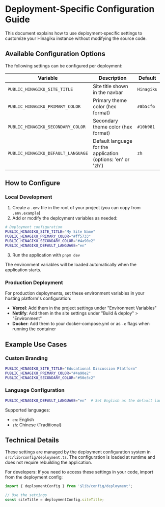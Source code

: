 # Deployment-Specific Configuration Guide

This document explains how to use deployment-specific settings to customize your Hinagiku instance without modifying the source code.

## Available Configuration Options

The following settings can be configured per deployment:

| Variable                          | Description                                                  | Default    |
| --------------------------------- | ------------------------------------------------------------ | ---------- |
| `PUBLIC_HINAGIKU_SITE_TITLE`      | Site title shown in the navbar                               | `Hinagiku` |
| `PUBLIC_HINAGIKU_PRIMARY_COLOR`   | Primary theme color (hex format)                             | `#8b5cf6`  |
| `PUBLIC_HINAGIKU_SECONDARY_COLOR` | Secondary theme color (hex format)                           | `#10b981`  |
| `PUBLIC_HINAGIKU_DEFAULT_LANGUAGE`| Default language for the application (options: 'en' or 'zh') | `zh`       |

## How to Configure

### Local Development

1. Create a `.env` file in the root of your project (you can copy from `.env.example`)
2. Add or modify the deployment variables as needed:

```bash
# Deployment configuration
PUBLIC_HINAGIKU_SITE_TITLE="My Site Name"
PUBLIC_HINAGIKU_PRIMARY_COLOR="#ff5733"
PUBLIC_HINAGIKU_SECONDARY_COLOR="#4a90e2"
PUBLIC_HINAGIKU_DEFAULT_LANGUAGE="en"
```

3. Run the application with `pnpm dev`

The environment variables will be loaded automatically when the application starts.

### Production Deployment

For production deployments, set these environment variables in your hosting platform's configuration:

- **Vercel**: Add them in the project settings under "Environment Variables"
- **Netlify**: Add them in the site settings under "Build & deploy" > "Environment"
- **Docker**: Add them to your docker-compose.yml or as `-e` flags when running the container

## Example Use Cases

### Custom Branding

```bash
PUBLIC_HINAGIKU_SITE_TITLE="Educational Discussion Platform"
PUBLIC_HINAGIKU_PRIMARY_COLOR="#4a90e2"
PUBLIC_HINAGIKU_SECONDARY_COLOR="#50e3c2"
```

### Language Configuration

```bash
PUBLIC_HINAGIKU_DEFAULT_LANGUAGE="en"  # Set English as the default language
```

Supported languages:

- `en`: English
- `zh`: Chinese (Traditional)

## Technical Details

These settings are managed by the deployment configuration system in `src/lib/config/deployment.ts`. The configuration is loaded at runtime and does not require rebuilding the application.

For developers: If you need to access these settings in your code, import from the deployment config:

```typescript
import { deploymentConfig } from '$lib/config/deployment';

// Use the settings
const siteTitle = deploymentConfig.siteTitle;
```
